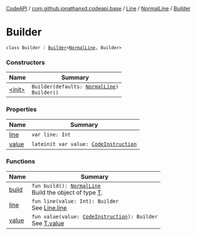 [CodeAPI](../../../../index.md) / [com.github.jonathanxd.codeapi.base](../../../index.md) / [Line](../../index.md) / [NormalLine](../index.md) / [Builder](.)

# Builder

`class Builder : `[`Builder`](../../-builder/index.md)`<`[`NormalLine`](../index.md)`, Builder>`

### Constructors

| Name | Summary |
|---|---|
| [&lt;init&gt;](-init-.md) | `Builder(defaults: `[`NormalLine`](../index.md)`)`<br>`Builder()` |

### Properties

| Name | Summary |
|---|---|
| [line](line.md) | `var line: Int` |
| [value](value.md) | `lateinit var value: `[`CodeInstruction`](../../../../com.github.jonathanxd.codeapi/-code-instruction.md) |

### Functions

| Name | Summary |
|---|---|
| [build](build.md) | `fun build(): `[`NormalLine`](../index.md)<br>Build the object of type [T](#). |
| [line](line.md) | `fun line(value: Int): Builder`<br>See [Line.line](../../line.md) |
| [value](value.md) | `fun value(value: `[`CodeInstruction`](../../../../com.github.jonathanxd.codeapi/-code-instruction.md)`): Builder`<br>See [T.value](#) |
